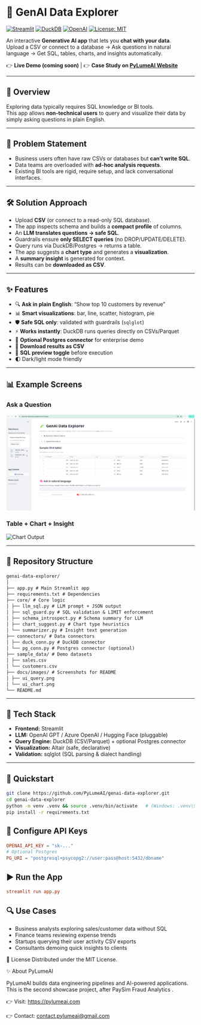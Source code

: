 # 🧪 GenAI Data Explorer

[![Streamlit](https://img.shields.io/badge/Frontend-Streamlit-orange)](https://streamlit.io/)
[![DuckDB](https://img.shields.io/badge/Engine-DuckDB-yellow)](https://duckdb.org/)
[![OpenAI](https://img.shields.io/badge/LLM-OpenAI-blue)](https://platform.openai.com/)
[![License: MIT](https://img.shields.io/badge/License-MIT-green.svg)](LICENSE)

An interactive **Generative AI app** that lets you **chat with your data**.  
Upload a CSV or connect to a database → Ask questions in natural language → Get SQL, tables, charts, and insights automatically.

👉 **Live Demo (coming soon)** | 👉 **Case Study on [PyLumeAI Website](https://pylumeai.com/projects/genai-data-explorer.html)**

---

## 📖 Overview
Exploring data typically requires SQL knowledge or BI tools.  
This app allows **non-technical users** to query and visualize their data by simply asking questions in plain English.

---

## 🎯 Problem Statement
- Business users often have raw CSVs or databases but **can’t write SQL**.  
- Data teams are overloaded with **ad-hoc analysis requests**.  
- Existing BI tools are rigid, require setup, and lack conversational interfaces.  

---

## 🛠️ Solution Approach
- Upload **CSV** (or connect to a read-only SQL database).  
- The app inspects schema and builds a **compact profile** of columns.  
- An **LLM translates questions → safe SQL**.  
- Guardrails ensure **only SELECT queries** (no DROP/UPDATE/DELETE).  
- Query runs via DuckDB/Postgres → returns a table.  
- The app suggests a **chart type** and generates a **visualization**.  
- A **summary insight** is generated for context.  
- Results can be **downloaded as CSV**.

---

## ✨ Features
- 🔍 **Ask in plain English**: “Show top 10 customers by revenue”  
- 📊 **Smart visualizations**: bar, line, scatter, histogram, pie  
- 🛡 **Safe SQL only**: validated with guardrails (`sqlglot`)  
- ⚡ **Works instantly**: DuckDB runs queries directly on CSVs/Parquet  
- 🔄 **Optional Postgres connector** for enterprise demo  
- 💾 **Download results as CSV**  
- 📝 **SQL preview toggle** before execution  
- 🌓 Dark/light mode friendly  

---

## 📊 Example Screens

### Ask a Question
<img src="docs/images/ui_query.png" alt="Query UI" width="600"/>

### Table + Chart + Insight
<img src="docs/images/ui_chart.png" alt="Chart Output" width="600"/>

---

## 📂 Repository Structure
```
genai-data-explorer/
│
├── app.py # Main Streamlit app
├── requirements.txt # Dependencies
├── core/ # Core logic
│ ├── llm_sql.py # LLM prompt + JSON output
│ ├── sql_guard.py # SQL validation & LIMIT enforcement
│ ├── schema_introspect.py # Schema summary for LLM
│ ├── chart_suggest.py # Chart type heuristics
│ └── summarizer.py # Insight text generation
├── connectors/ # Data connectors
│ ├── duck_conn.py # DuckDB connector
│ └── pg_conn.py # Postgres connector (optional)
├── sample_data/ # Demo datasets
│ ├── sales.csv
│ └── customers.csv
├── docs/images/ # Screenshots for README
│ ├── ui_query.png
│ └── ui_chart.png
└── README.md
```

---

## 🧰 Tech Stack
- **Frontend:** Streamlit  
- **LLM:** OpenAI GPT / Azure OpenAI / Hugging Face (pluggable)  
- **Query Engine:** DuckDB (CSV/Parquet) + optional Postgres connector  
- **Visualization:** Altair (safe, declarative)  
- **Validation:** sqlglot (SQL parsing & dialect handling)  

---

## 🚀 Quickstart

```bash
git clone https://github.com/PyLumeAI/genai-data-explorer.git
cd genai-data-explorer
python -m venv .venv && source .venv/bin/activate   # (Windows: .venv\Scripts\activate)
pip install -r requirements.txt
```
## 🔑 Configure API Keys
```toml
OPENAI_API_KEY = "sk-..."
# Optional Postgres
PG_URI = "postgresql+psycopg2://user:pass@host:5432/dbname"
```
## ▶️ Run the App
```toml
streamlit run app.py
```
## 🔍 Use Cases
- Business analysts exploring sales/customer data without SQL
- Finance teams reviewing expense trends
- Startups querying their user activity CSV exports
- Consultants demoing quick insights to clients

📜 License
Distributed under the MIT License. 

✨ About PyLumeAI

PyLumeAI builds data engineering pipelines and AI-powered applications.
This is the second showcase project, after PaySim Fraud Analytics
.

👉 Visit: https://pylumeai.com

👉 Contact: contact.pylumeai@gmail.com